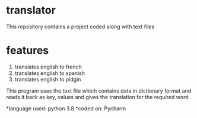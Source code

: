 # translator
This repository contains a project coded along with text files

# features
1. translates english to french
2. translates english to spanish
3. translates english to pidgin

This program uses the text file which contains data in dictionary format and reads it back as key, values and gives the translation for the required word

*language used: python 3.8
*coded on: Pycharm 
